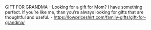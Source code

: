 GIFT FOR GRANDMA - Looking for a gift for Mom? I have something perfect. If you’re like me, than you’re always looking for gifts that are thoughtful and useful. - https://lowpriceshirt.com/family-gifts/gift-for-grandma/

